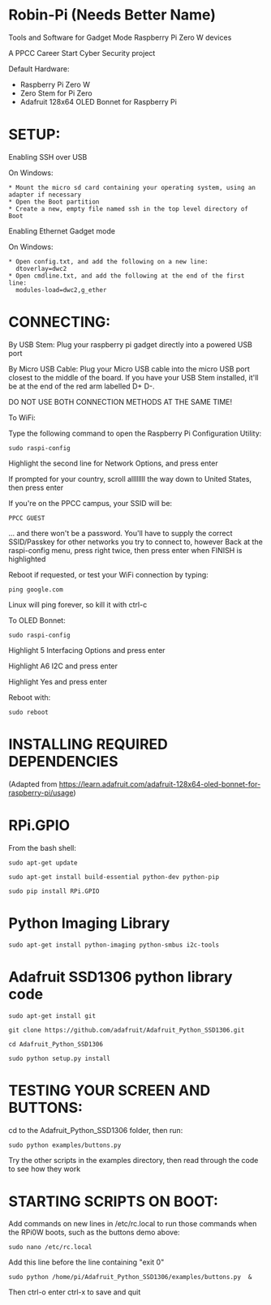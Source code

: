 # Robin-Pi (Needs Better Name)
Tools and Software for Gadget Mode Raspberry Pi Zero W devices

A PPCC Career Start Cyber Security project

Default Hardware:
 * Raspberry Pi Zero W
 * Zero Stem for Pi Zero
 * Adafruit 128x64 OLED Bonnet for Raspberry Pi
  
# SETUP:

Enabling SSH over USB

  On Windows:
  
    * Mount the micro sd card containing your operating system, using an adapter if necessary
    * Open the Boot partition    
    * Create a new, empty file named ssh in the top level directory of Boot
    
Enabling Ethernet Gadget mode

  On Windows:
  
    * Open config.txt, and add the following on a new line:
      dtoverlay=dwc2
    * Open cmdline.txt, and add the following at the end of the first line:
      modules-load=dwc2,g_ether
    
# CONNECTING:

By USB Stem:
  Plug your raspberry pi gadget directly into a powered USB port
  
  By Micro USB Cable:
    Plug your Micro USB cable into the micro USB port closest to the middle of the board. If you have your USB Stem installed, it'll be at the end of the red arm labelled D+ D-.

DO NOT USE BOTH CONNECTION METHODS AT THE SAME TIME!

To WiFi:

  Type the following command to open the Raspberry Pi Configuration Utility:
 
    sudo raspi-config
    
  Highlight the second line for Network Options, and press enter
  
  If prompted for your country, scroll allllllll the way down to United States, then press enter
  
  If you're on the PPCC campus, your SSID will be:
  
    PPCC GUEST
    
  ... and there won't be a password. You'll have to supply the correct SSID/Passkey for other networks you try to connect to, however
  Back at the raspi-config menu, press right twice, then press enter when FINISH is highlighted
  
  Reboot if requested, or test your WiFi connection by typing:
  
    ping google.com
    
  Linux will ping forever, so kill it with ctrl-c

To OLED Bonnet:

    sudo raspi-config
  
  Highlight 5 Interfacing Options and press enter

  Highlight A6 I2C and press enter

  Highlight Yes and press enter

  Reboot with:
 
    sudo reboot

# INSTALLING REQUIRED DEPENDENCIES
 (Adapted from https://learn.adafruit.com/adafruit-128x64-oled-bonnet-for-raspberry-pi/usage)
  
# RPi.GPIO

  From the bash shell:

    sudo apt-get update

    sudo apt-get install build-essential python-dev python-pip

    sudo pip install RPi.GPIO

# Python Imaging Library

    sudo apt-get install python-imaging python-smbus i2c-tools

# Adafruit SSD1306 python library code

    sudo apt-get install git
  
    git clone https://github.com/adafruit/Adafruit_Python_SSD1306.git
  
    cd Adafruit_Python_SSD1306
  
    sudo python setup.py install
  
# TESTING YOUR SCREEN AND BUTTONS:
  
  cd to the Adafruit_Python_SSD1306 folder, then run:
  
    sudo python examples/buttons.py
  
  Try the other scripts in the examples directory, then read through the code to see how they work
    
# STARTING SCRIPTS ON BOOT:

  Add commands on new lines in /etc/rc.local to run those commands when the RPi0W boots, such as the buttons demo above:
  
    sudo nano /etc/rc.local
  
  Add this line before the line containing "exit 0"
 
    sudo python /home/pi/Adafruit_Python_SSD1306/examples/buttons.py  &
 
  Then ctrl-o enter ctrl-x to save and quit
  
  
  
  
